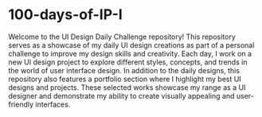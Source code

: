 # 100-days-of-IP-I
Welcome to the UI Design Daily Challenge repository! 
This repository serves as a showcase of my daily UI design creations as part of a personal challenge to improve my design skills and creativity. 
Each day, I work on a new UI design project to explore different styles, concepts, and trends in the world of user interface design.
In addition to the daily designs, this repository also features a portfolio section where I highlight my best UI designs and projects. 
These selected works showcase my range as a UI designer and demonstrate my ability to create visually appealing and user-friendly interfaces.
